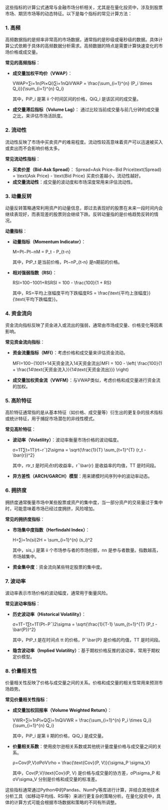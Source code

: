 这些指标的计算公式通常与金融市场分析相关，尤其是在量化投资中，涉及到股票市场、期货市场等的动态特征。以下是每个指标的常见计算方法：

### 1. **高频**

高频数据指的是频率非常高的市场数据，通常指的是秒级或毫秒级的数据。具体计算公式依赖于具体的高频数据分析需求。高频数据的特点是需要计算快速变化的市场价格或成交量。

**常见的高频指标**：

-   **成交量加权平均价（VWAP）**：

    VWAP=∑i=1n(Pi×Qi)∑i=1nQiVWAP = \frac{\sum_{i=1}^{n} (P_i \times Q_i)}{\sum_{i=1}^{n} Q_i}

    其中，PiP_i 是第 ii 个时间区间的价格，QiQ_i 是该区间的成交量。

-   **成交量滞后指标（Volume Lag）**： 通过比较当前成交量与前几分钟的成交量之比，来评估市场活跃度。

### 2. **流动性**

流动性反映了市场中买卖资产的难易程度。流动性较高意味着资产可以迅速被买入或卖出而不会影响价格太多。

**常见流动性指标**：

-   **买卖价差（Bid-Ask Spread）**： Spread=Ask Price−Bid Price\text{Spread} = \text{Ask Price} - \text{Bid Price} 买卖价差越小，流动性越好。
-   **成交量流动性**：成交量的波动度和市场深度常用来评估流动性。

### 3. **动量反转**

动量反转策略通常利用资产的动量信息，即过去表现好的股票在未来一段时间内会继续表现好，而表现差的股票则会继续下跌。反转动量指的是价格趋势反转的情况。

**动量指标**：

-   **动量指标（Momentum Indicator）**：

    M=Pt−Pt−nM = P_t - P_{t-n}

    其中，PtP_t 是当前价格，Pt−nP_{t-n} 是n期前的价格。

-   **相对强弱指数（RSI）**：

    RSI=100−1001+RSRSI = 100 - \frac{100}{1 + RS}

    其中，RS=平均上涨幅度平均下跌幅度RS = \frac{\text{平均上涨幅度}}{\text{平均下跌幅度}}。

### 4. **资金流向**

资金流向指标反映了资金进入或流出的强弱，通常由市场成交量、价格变化等因素影响。

**常见资金流向指标**：

-   **资金流量指标（MFI）**：考虑价格和成交量来评估资金流动。

    MFI=100−(1001+14天资金流入14天资金流出)MFI = 100 - \left( \frac{100}{1 + \frac{14\text{天资金流入}}{14\text{天资金流出}}} \right)

-   **成交量加权资金流（VWFM）**：与VWAP类似，考虑价格和成交量进行资金流的加权。

### 5. **高阶特征**

高阶特征通常指的是从基本特征（如价格、成交量等）衍生出的更复杂的技术指标或统计特征，用于捕捉市场潜在的非线性模式。

**常见高阶特征**：

-   **波动率（Volatility）**：波动率衡量市场价格的波动幅度。

    σ=1T∑t=1T(rt−rˉ)2\sigma = \sqrt{\frac{1}{T} \sum_{t=1}^{T} (r_t - \bar{r})^2}

    其中，rtr_t 是时间点t的收益率，rˉ\bar{r} 是收益率的均值，TT 是时间段。

-   **异方差性（ARCH/GARCH）模型**：用来建模时间序列中的波动率动态。

### 6. **拥挤度**

拥挤度通常衡量市场中某些股票或资产的集中度，当一部分资产的交易量过于集中时，可能意味着市场已经过度拥挤，风险增加。

**常见的拥挤度指标**：

-   **市场集中度指数（Herfindahl Index）**：

    H=∑i=1n(si)2H = \sum_{i=1}^{n} (s_i)^2

    其中，sis_i 是第 ii 个市场参与者的市场份额，nn 是参与者数量。指数越高，市场越集中。

-   **资金集中度**：资金流向某些特定股票的集中度。

### 7. **波动率**

波动率表示市场价格的波动幅度，通常用于衡量风险。

**常见波动率指标**：

-   **历史波动率（Historical Volatility）**：

    σ=1T−1∑t=1T(Pt−Pˉ)2\sigma = \sqrt{\frac{1}{T-1} \sum_{t=1}^{T} (P_t - \bar{P})^2}

    其中，PtP_t 是在时间点 tt 的价格，Pˉ\bar{P} 是价格的均值，TT 是时间段。

-   **隐含波动率（Implied Volatility）**：基于期权价格反推的波动率，常用于期权定价模型。

### 8. **价量相关性**

价量相关性反映了价格与成交量之间的关系。价格和成交量的相关性常用来预测市场趋势。

**常见价量相关性指标**：

-   **成交量加权回报率（Volume Weighted Return）**：

    VWR=∑i=1nPi×Qi∑i=1nQiVWR = \frac{\sum_{i=1}^{n} P_i \times Q_i}{\sum_{i=1}^{n} Q_i}

    其中，PiP_i 是第 ii 期的价格，QiQ_i 是成交量。

-   **价量相关系数**：使用皮尔逊相关系数或其他统计量度量价格与成交量之间的关系。

    ρ=Cov(P,V)σPσV\rho = \frac{\text{Cov}(P, V)}{\sigma_P \sigma_V}

    其中，Cov(P,V)\text{Cov}(P, V) 是价格与成交量的协方差，σP\sigma_P 和 σV\sigma_V 分别是价格和成交量的标准差。

这些指标通常通过Python中的Pandas、NumPy等库进行计算，并结合其他技术分析工具（如移动平均线、RSI等）来进行更复杂的策略分析。在量化投资中，具体的计算方式可能会根据市场数据和策略的不同有所调整。